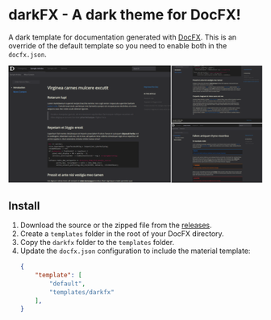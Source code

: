 # darkFX - A dark theme for DocFX!
A dark template for documentation generated with [DocFX](https://dotnet.github.io/docfx/).
This is an override of the default template so you need to enable both in the `docfx.json`.

![darkFX - Screenshots](./images/darkfx-screenshots.png)

## Install

1. Download the source or the zipped file from the [releases](https://github.com/steffen-wilke/darkfx/releases).
2. Create a `templates` folder in the root of your DocFX directory.
3. Copy the `darkfx` folder to the `templates` folder.
4. Update the `docfx.json` configuration to include the material template:
    ```json
    {
        "template": [
            "default",
            "templates/darkfx"
        ],
    }
    ```